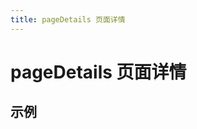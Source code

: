 ```yaml
---
title: pageDetails 页面详情
---
```


# pageDetails 页面详情

## 示例

<preview path="./def.vue" />

<API src="./data.json" lang="zh"></API>
